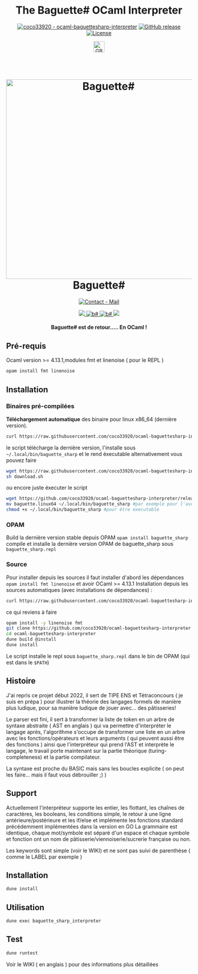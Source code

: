 <h1 align="center">The Baguette# OCaml Interpreter</h1>
<div align="center">
<p>
  <a href="https://github.com/coco33920/ocaml-baguettesharp-interpreter" title="Go to GitHub repo"><img src="https://img.shields.io/static/v1?label=coco33920&message=ocaml-baguettesharp-interpreter&color=55cdfc&logo=github&style=for-the-badge" alt="coco33920 - ocaml-baguettesharp-interpreter"></a>
  <a href="https://github.com/coco33920/ocaml-baguettesharp-interpreter/releases/"><img src="https://img.shields.io/github/release/coco33920/ocaml-baguettesharp-interpreter?include_prereleases=&sort=semver&color=55cdfc&style=for-the-badge" alt="GitHub release"></a>
<a href="#license"><img src="https://img.shields.io/badge/License-GPLv3-55cdfc?style=for-the-badge" alt="License"></a>
  <div align="center">
  <a href="README.md">
    <img alt="GB" src="https://flagicons.lipis.dev/flags/4x3/gb.svg" width="30px" title="english-readme">
  </a>
  </div>
</p>

<h1 align="center">
    <br>
    <img src="https://i.imgur.com/iBSb0Fh.png" alt="Baguette#" width="540">
    <br>
    Baguette#
    <br>
</h1>

<a href="mailto:contact@baguettesharp.fr"><img src="https://img.shields.io/badge/Contact-Mail-f7a8d8?style=for-the-badge&logo=thunderbird&logoColor=55cdfc" alt="Contact - Mail"></a>

<a href="https://github.com/coco33920/ocaml-baguettesharp-interpreter/wiki">
<img src="https://img.shields.io/badge/Usage-Wiki-f7a8d8?style=for-the-badge">
</a>
<a href="https://www.baguettesharp.fr">
    <img alt="b#" src="https://img.shields.io/badge/Website-Baguette%23-f7a8d8?style=for-the-badge">
  </a>
<a href="https://doc.baguettesharp.fr">
    <img alt="b#" src="https://img.shields.io/badge/API-Documentation-f7a8d8?style=for-the-badge">
  </a>
<a href="https://ci.ocamllabs.io/github/coco33920/ocaml-baguettesharp-interpreter">
  <img src="https://img.shields.io/endpoint?url=https%3A%2F%2Fci.ocamllabs.io%2Fbadge%2Fcoco33920%2Focaml-baguettesharp-interpreter%2Fmaster&logo=ocaml&style=for-the-badge">
</a>
</div>
<h4 align="center">Baguette# est de retour..... En OCaml !</h4>

## Pré-requis 
Ocaml version >= 4.13.1,modules fmt et linenoise ( pour le REPL )

```sh
opam install fmt linenoise
```

## Installation

### Binaires pré-compilées
**Téléchargement automatique** des binaire pour linux x86_64 (dernière version).
```bash
curl https://raw.githubusercontent.com/coco33920/ocaml-baguettesharp-interpreter/master/download.sh | sh
```
le script télécharge la dernière version, l'installe sous `~/.local/bin/baguette_sharp` et le rend éxecutable
alternativement vous pouvez faire
```bash
wget https://raw.githubusercontent.com/coco33920/ocaml-baguettesharp-interpreter/master/download.sh
sh download.sh
```
ou encore juste éxecuter le script
```bash
wget https://github.com/coco33920/ocaml-baguettesharp-interpreter/releases/latest/download/baguette.linux64
mv baguette.linux64 ~/.local/bin/baguette_sharp #par exemple pour l'avoir dans $PATH 
chmod +x ~/.local/bin/baguette_sharp #pour être executable
```

### OPAM
Build la dernière version stable depuis OPAM `opam install baguette_sharp` compile et installe la dernière version OPAM
de baguette_sharp sous `baguette_sharp.repl`

### Source
Pour installer depuis les sources il faut installer d'abord les dépendances `opam install fmt linenoise` et avoir OCaml >= 4.13.1
Installation depuis les sources automatiques (avec installations de dépendances) :
```bash
curl https://raw.githubusercontent.com/coco33920/ocaml-baguettesharp-interpreter/master/automatic.sh | sh
```
ce qui reviens à faire
```bash
opam install -y linenoise fmt
git clone https://github.com/coco33920/ocaml-baguettesharp-interpreter
cd ocaml-baguettesharp-interpreter
dune build @install
dune install
```

Le script installe le repl sous `baguette_sharp.repl` dans le bin de OPAM (qui est dans le `$PATH`)

## Histoire 

J'ai repris ce projet début 2022, il sert de TIPE ENS et Tétraconcours ( je suis en prépa ) pour illustrer la théorie des langages formels de manière plus ludique, pour sa manière ludique de jouer avec... des pâtisseries!

Le parser est fini, il sert à transformer la liste de token en un arbre de syntaxe abstraite ( AST en anglais ) qui va permettre d'interpréter le langage après, l'algorithme s'occupe de transformer une liste en un arbre avec les fonctions/opérateurs et leurs arguments ( qui peuvent aussi être des fonctions ) ainsi que l'interpréteur qui prend l'AST et interprète le langage, le travail porte maintenant sur la partie théorique (turing-completeness) et la partie compilateur.

La syntaxe est proche du BASIC mais sans les boucles explicite ( on peut les faire... mais il faut vous débrouiller ;) )

## Support

Actuellement l'interpréteur supporte les entier, les flottant, les chaînes de caractères, les booleans, les conditions simple, le retour à une ligne antérieure/postérieure et les if/else et implémente les fonctions
standard précédemment implémentées dans la version en GO
La grammaire est identique, chaque mot/symbole est séparé d'un espace et chaque symbole et fonction ont un nom de pâtisserie/viennoiserie/sucrerie française ou non.

Les keywords sont simple (voir le WIKI) et ne sont pas suivi de parenthèse ( comme le LABEL par exemple )

## Installation

```sh
dune install
```

## Utilisation

```sh
dune exec baguette_sharp_interpreter
```

## Test

```sh
dune runtest
```

Voir le WIKI ( en anglais ) pour des informations plus détaillées
